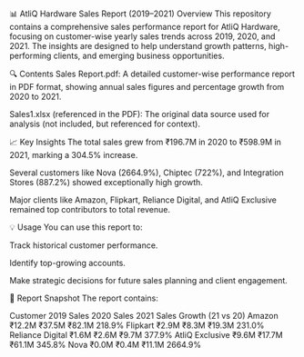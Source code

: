 📊 AtliQ Hardware Sales Report (2019–2021)
Overview
This repository contains a comprehensive sales performance report for AtliQ Hardware, focusing on customer-wise yearly sales trends across 2019, 2020, and 2021. The insights are designed to help understand growth patterns, high-performing clients, and emerging business opportunities.

🔍 Contents
Sales Report.pdf: A detailed customer-wise performance report in PDF format, showing annual sales figures and percentage growth from 2020 to 2021.

Sales1.xlsx (referenced in the PDF): The original data source used for analysis (not included, but referenced for context).

📈 Key Insights
The total sales grew from ₹196.7M in 2020 to ₹598.9M in 2021, marking a 304.5% increase.

Several customers like Nova (2664.9%), Chiptec (722%), and Integration Stores (887.2%) showed exceptionally high growth.

Major clients like Amazon, Flipkart, Reliance Digital, and AtliQ Exclusive remained top contributors to total revenue.

💡 Usage
You can use this report to:

Track historical customer performance.

Identify top-growing accounts.

Make strategic decisions for future sales planning and client engagement.

📎 Report Snapshot
The report contains:

Customer	2019 Sales	2020 Sales	2021 Sales	Growth (21 vs 20)
Amazon	₹12.2M	₹37.5M	₹82.1M	218.9%
Flipkart	₹2.9M	₹8.3M	₹19.3M	231.0%
Reliance Digital	₹1.6M	₹2.6M	₹9.7M	377.9%
AtliQ Exclusive	₹9.6M	₹17.7M	₹61.1M	345.8%
Nova	₹0.0M	₹0.4M	₹11.1M	2664.9%
